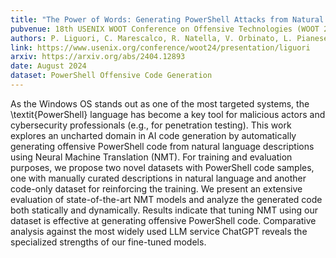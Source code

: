 ```yaml
---
title: "The Power of Words: Generating PowerShell Attacks from Natural Language"
pubvenue: 18th USENIX WOOT Conference on Offensive Technologies (WOOT 24)
authors: P. Liguori, C. Marescalco, R. Natella, V. Orbinato, L. Pianese
link: https://www.usenix.org/conference/woot24/presentation/liguori
arxiv: https://arxiv.org/abs/2404.12893
date: August 2024
dataset: PowerShell Offensive Code Generation
---
```

As the Windows OS stands out as one of the most targeted systems, the \textit{PowerShell} language has become a key tool for malicious actors and cybersecurity professionals (e.g., for penetration testing). This work explores an uncharted domain in AI code generation by automatically generating offensive PowerShell code from natural language descriptions using Neural Machine Translation (NMT). For training and evaluation purposes, we propose two novel datasets with PowerShell code samples, one with manually curated descriptions in natural language and another code-only dataset for reinforcing the training. We present an extensive evaluation of state-of-the-art NMT models and analyze the generated code both statically and dynamically. Results indicate that tuning NMT using our dataset is effective at generating offensive PowerShell code. Comparative analysis against the most widely used LLM service ChatGPT reveals the specialized strengths of our fine-tuned models.
